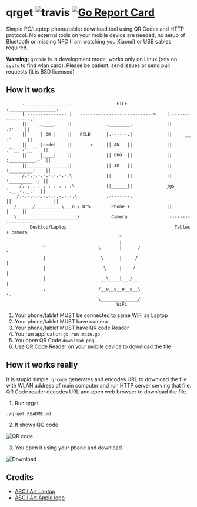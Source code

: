 # qrget ![travis](https://travis-ci.org/vyskocilm/qrget.svg?branch=master) [![Go Report Card](https://goreportcard.com/badge/github.com/vyskocilm/qrget)](https://goreportcard.com/report/github.com/vyskocilm/qrget)

Simple PC/Laptop phone/tablet download tool using QR Codes and HTTP protocol.
No external tools on your mobile device are needed, no setup of Bluetooth or
missing NFC (I am watching you Xiaomi) or USB cables required.

**Warning:** `qrcode` is in development mode, works only on Linux (rely on `sysfs` to find wlan card).
Please be patient, send issues or send pull requests (it is BSD licensed)

## How it works

```
      ._________________.                 FILE               .__________________.   
      |.---------------.|   ---------------------------->    |.----------------.|   
      ||     .____.    ||             .________.             ||         .:'    ||             
      ||     | QR |    ||   FILE      |.------.|             ||     __ :'__    ||             
      ||     |code|    ||   ---->     || AN   ||             ||  .'`__`-'__``. ||             
      ||     |____|    ||             || DRO  ||             || :__________.-' ||             
      ||_______________||             || ID   ||             || :_________:    ||             
      /.-.-.-.-.-.-.-.-.\             ||      ||             ||  :_________`-; ||             
     /.-.-.-.-.-.-.-.-.-.\            ||______||             jgs  `.__.-.__.'  ||
    /.-.-.-.-.-.-.-.-.-.-.\           .--------.             ||________________||
   /______/__________\___o_\ DrS        Phone +              ||      |   |     ||
   \_______________________/            Camera               .------------------.
         Desktop/Laptop                                         Tables + camera          
                                           ^
                                           |
              ^                    \       |      /                   ^
              |                     \      |     /                    |
              |                      \     |    /                     |
              |                     __\____|___/__                    |
              .--------------      /__o__o__o__o__\     --------------.
                                   \______________/
                                          WiFi
```

 1. Your phone/tablet MUST be connected to same WiFi as Laptop
 2. Your phone/tablet MUST have camera
 3. Your phone/tablet MUST have QR code Reader
 4. You run application `go run main.go`
 5. You open QR Code `download.png`
 6. Use QR Code Reader on your mobile device to download the file

## How it works really

It is stupid simple. `qrcode` generates and encodes URL to download the file
with WLAN address of main computer and run HTTP server serving that file. QR
Code reader decodes URL and open web browser to download the file.

1. Run qrget
```
./qrget README.md
```
2. It shows QQ code

![QR code](https://raw.githubusercontent.com/vyskocilm/qrget/master/doc/screenshot.png)

3. You open it using your phone and download

![Download](https://raw.githubusercontent.com/vyskocilm/qrget/master/doc/phone.png)

## Credits
 * [ASCII Art Laptop](http://ascii.co.uk/art/laptop)
 * [ASCII Art Apple logo](https://www.asciiart.eu/computers/apple)

